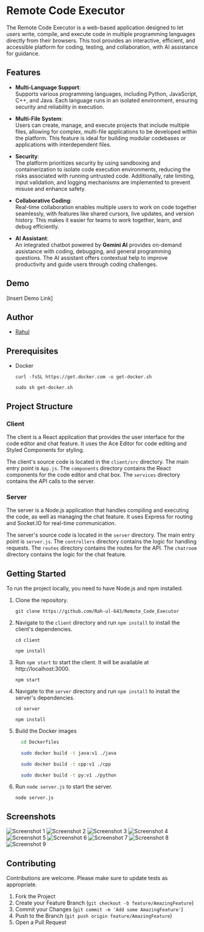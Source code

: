 # Remote Code Executor

The Remote Code Executor is a web-based application designed to let users write, compile, and execute code in multiple programming languages directly from their browsers. This tool provides an interactive, efficient, and accessible platform for coding, testing, and collaboration, with AI assistance for guidance.

## Features

- **Multi-Language Support**:  
  Supports various programming languages, including Python, JavaScript, C++, and Java. Each language runs in an isolated environment, ensuring security and reliability in execution.

- **Multi-File System**:  
  Users can create, manage, and execute projects that include multiple files, allowing for complex, multi-file applications to be developed within the platform. This feature is ideal for building modular codebases or applications with interdependent files.

- **Security**:  
  The platform prioritizes security by using sandboxing and containerization to isolate code execution environments, reducing the risks associated with running untrusted code. Additionally, rate limiting, input validation, and logging mechanisms are implemented to prevent misuse and enhance safety.

- **Collaborative Coding**:  
  Real-time collaboration enables multiple users to work on code together seamlessly, with features like shared cursors, live updates, and version history. This makes it easier for teams to work together, learn, and debug efficiently.

- **AI Assistant**:  
  An integrated chatbot powered by **Gemini AI** provides on-demand assistance with coding, debugging, and general programming questions. The AI assistant offers contextual help to improve productivity and guide users through coding challenges.


## Demo
[Insert Demo Link]

## Author
- [Rahul](https://github.com/Rah-ul-643)


## Prerequisites
- Docker
  ```
  curl -fsSL https://get.docker.com -o get-docker.sh
  ```
  ```
  sudo sh get-docker.sh
  ```

## Project Structure

### Client

The client is a React application that provides the user interface for the code editor and chat feature. It uses the Ace Editor for code editing and Styled Components for styling.

The client's source code is located in the `client/src` directory. The main entry point is `App.js`. The `components` directory contains the React components for the code editor and chat box. The `services` directory contains the API calls to the server.

### Server

The server is a Node.js application that handles compiling and executing the code, as well as managing the chat feature. It uses Express for routing and Socket.IO for real-time communication.

The server's source code is located in the `server` directory. The main entry point is `server.js`. The `controllers` directory contains the logic for handling requests. The `routes` directory contains the routes for the API. The `chatroom` directory contains the logic for the chat feature.

## Getting Started

To run the project locally, you need to have Node.js and npm installed.

1. Clone the repository.
   ```
   git clone https://github.com/Rah-ul-643/Remote_Code_Executor
   ```
2. Navigate to the `client` directory and run `npm install` to install the client's dependencies.
   ```
   cd client
   ```
   ```
   npm install
   ```
3. Run `npm start` to start the client. It will be available at http://localhost:3000.
   ```
   npm start
   ```
4. Navigate to the `server` directory and run `npm install` to install the server's dependencies.
   ```
   cd server
   ```
   ```
   npm install
   ```
5. Build the Docker images
    
    ```bash
      cd Dockerfiles
    ```
    
    ```bash
      sudo docker build -t java:v1 ./java 
    ```
    ```bash
      sudo docker build -t cpp:v1 ./cpp 
    ```
    ```bash
      sudo docker build -t py:v1 ./python 
    ```
6. Run `node server.js` to start the server.
    ```
   node server.js
    ```

## Screenshots
![Screenshot 1](https://ibb.co/YfY6GYk)
![Screenshot 2](https://ibb.co/rFxXSLf)
![Screenshot 3](https://ibb.co/WnZLr13)
![Screenshot 4](https://ibb.co/X2DXG09)
![Screenshot 5](https://ibb.co/m59dmZb)
![Screenshot 6](https://ibb.co/0G0dhj8)
![Screenshot 7](https://ibb.co/6HxSpMN)
![Screenshot 8](https://ibb.co/P9QXLKj)
![Screenshot 9](https://ibb.co/vDyjsgp)


## Contributing

Contributions are welcome. Please make sure to update tests as appropriate.

1. Fork the Project
2. Create your Feature Branch (`git checkout -b feature/AmazingFeature`)
3. Commit your Changes (`git commit -m 'Add some AmazingFeature'`)
4. Push to the Branch (`git push origin feature/AmazingFeature`)
5. Open a Pull Request
